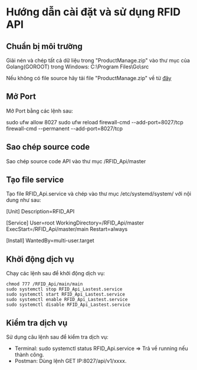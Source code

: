# Hướng dẫn cài đặt và sử dụng RFID API

## Chuẩn bị môi trường

Giải nén và chép tất cả dữ liệu trong "ProductManage.zip" vào thư mục của Golang(GOROOT) trong Windows: C:\Program Files\Go\src

Nếu không có file source hãy tải file "ProductManage.zip" về từ [đây](<https://drive.google.com/drive/folders/1JFF1JeGn8VEBCpN32CzO3IF4sV7YL1Mj?usp=share_link>)

## Mở Port

Mở Port bằng các lệnh sau:

sudo ufw allow 8027
sudo ufw reload
firewall-cmd --add-port=8027/tcp
firewall-cmd --permanent --add-port=8027/tcp

## Sao chép source code

Sao chép source code API vào thư mục /RFID_Api/master

## Tạo file service

Tạo file RFID_Api.service và chép vào thư mục /etc/systemd/system/ với nội dung như sau:

[Unit]
Description=RFID_API

[Service]
User=root
WorkingDirectory=/RFID_Api/master
ExecStart=/RFID_Api/master/main
Restart=always

[Install]
WantedBy=multi-user.target

## Khởi động dịch vụ

Chạy các lệnh sau để khởi động dịch vụ:

```
chmod 777 /RFID_Api/main/main
sudo systemctl stop RFID_Api_Lastest.service
sudo systemctl start RFID_Api_Lastest.service
sudo systemctl enable RFID_Api_Lastest.service
sudo systemctl disable RFID_Api_Lastest.service
```

## Kiểm tra dịch vụ

Sử dụng câu lệnh sau để kiểm tra dịch vụ:

- Terminal: sudo systemctl status RFID_Api.service => Trả về running nếu thành công.
- Postman: Dùng lệnh GET IP:8027/api/v1/xxxx.
